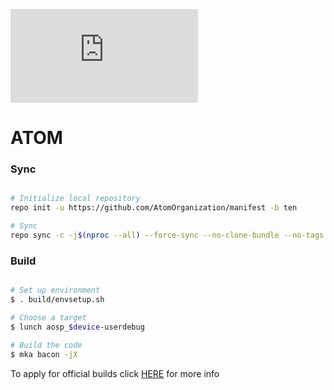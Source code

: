 [![Download ATOM](https://sourceforge.net/sflogo.php?type=16&group_id=3199102)](https://sourceforge.net/p/atom-os-project/)


# ATOM #

### Sync ###

```bash

# Initialize local repository
repo init -u https://github.com/AtomOrganization/manifest -b ten

# Sync
repo sync -c -j$(nproc --all) --force-sync --no-clone-bundle --no-tags
```

### Build ###

```bash

# Set up environment
$ . build/envsetup.sh

# Choose a target
$ lunch aosp_$device-userdebug

# Build the code
$ mka bacon -jX
```

To apply for official builds click <a href="https://github.com/AtomOrganization/manifest/blob/ten/apply_for_official.md">HERE</a> for more info
